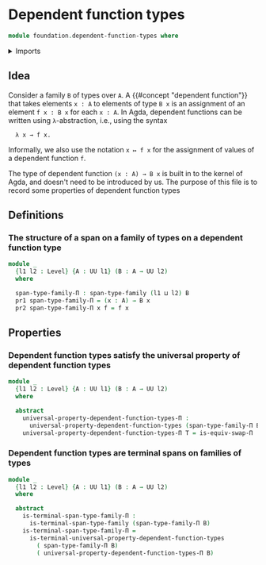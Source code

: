 # Dependent function types

```agda
module foundation.dependent-function-types where
```

<details><summary>Imports</summary>

```agda
open import foundation.dependent-pair-types
open import foundation.spans-families-of-types
open import foundation.terminal-spans-families-of-types
open import foundation.type-arithmetic-dependent-function-types
open import foundation.universal-property-dependent-function-types
open import foundation.universe-levels
```

</details>

## Idea

Consider a family `B` of types over `A`. A {{#concept "dependent function"}}
that takes elements `x : A` to elements of type `B x` is an assignment of an
element `f x : B x` for each `x : A`. In Agda, dependent functions can be
written using `λ`-abstraction, i.e., using the syntax

```text
  λ x → f x.
```

Informally, we also use the notation `x ↦ f x` for the assignment of values of a
dependent function `f`.

The type of dependent function `(x : A) → B x` is built in to the kernel of
Agda, and doesn't need to be introduced by us. The purpose of this file is to
record some properties of dependent function types

## Definitions

### The structure of a span on a family of types on a dependent function type

```agda
module _
  {l1 l2 : Level} {A : UU l1} (B : A → UU l2)
  where

  span-type-family-Π : span-type-family (l1 ⊔ l2) B
  pr1 span-type-family-Π = (x : A) → B x
  pr2 span-type-family-Π x f = f x
```

## Properties

### Dependent function types satisfy the universal property of dependent function types

```agda
module _
  {l1 l2 : Level} {A : UU l1} (B : A → UU l2)
  where

  abstract
    universal-property-dependent-function-types-Π :
      universal-property-dependent-function-types (span-type-family-Π B)
    universal-property-dependent-function-types-Π T = is-equiv-swap-Π
```

### Dependent function types are terminal spans on families of types

```agda
module _
  {l1 l2 : Level} {A : UU l1} (B : A → UU l2)
  where

  abstract
    is-terminal-span-type-family-Π :
      is-terminal-span-type-family (span-type-family-Π B)
    is-terminal-span-type-family-Π =
      is-terminal-universal-property-dependent-function-types
        ( span-type-family-Π B)
        ( universal-property-dependent-function-types-Π B)
```
